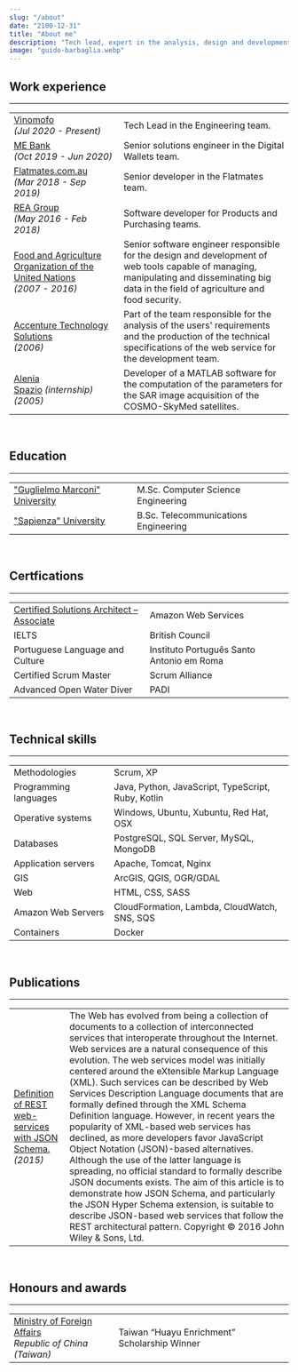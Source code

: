```yaml
---
slug: "/about"
date: "2100-12-31"
title: "About me"
description: "Tech lead, expert in the analysis, design and development of open source web-based information systems. Strong experience in Web 2.0 technologies for the management, manipulation and dissemination of statistical data and micro-data. Excellent problem solving skills, enjoy working as a team member as well as independently."
image: "guido-barbaglia.webp"
---
```


## Work experience

<hr>

<table class="table">
  <tbody>
    <tr>
      <td>
        <a href="https://vinomofo.com" target="blanq">
          Vinomofo
        </a>
        <br><i>(Jul 2020 - Present)</i>
      </td>
      <td>
        Tech Lead in the Engineering team.
      </td>
    </tr>
    <tr>
      <td>
        <a href="https://mebank.com.au" target="blanq">
          ME Bank
        </a>
        <br><i>(Oct 2019 - Jun 2020)</i>
      </td>
      <td>
        Senior solutions engineer in the Digital Wallets team.
      </td>
    </tr>
    <tr>
      <td>
        <a href="https://flatmates.com.au" target="blanq">
          Flatmates.com.au
        </a>
        <br><i>(Mar 2018 - Sep 2019)</i>
      </td>
      <td>
        Senior developer in the Flatmates team.
      </td>
    </tr>
    <tr>
      <td>
        <a href="https://rea-group.com" target="blanq">
          REA Group
        </a>
        <br><i>(May 2016 - Feb 2018)</i>
      </td>
      <td>
        Software developer for Products and Purchasing teams.
      </td>
    </tr>
    <tr>
      <td>
        <a href="https://www.fao.org" target="blanq">
          Food and Agriculture Organization of the United Nations
        </a>
        <br><i>(2007 - 2016)</i>
      </td>
      <td>
        Senior software engineer responsible for the design and development of web tools capable of managing, manipulating and disseminating big data in the field of agriculture and food security.
      </td>
    </tr>
    <tr>
      <td>
        <a href="http://www.accenture.com/" target="blanq">
          Accenture Technology Solutions
        </a>
        <br><i>(2006)</i>
      </td>
      <td>
        Part of the team responsible for the analysis of the users' requirements and the production of the technical specifications of the web service for the development team.
      </td>
    </tr>
    <tr>
      <td>
        <a href="https://www.thalesgroup.com/en/worldwide/space" target="blanq">
          Alenia Spazio</a><i>&nbsp;(internship)</i>
        <br><i>(2005)</i>
      </td>
      <td>
        Developer of a MATLAB software for the computation of the parameters for the SAR image acquisition of the COSMO-SkyMed satellites.
      </td>
    </tr>
  </tbody>
</table>

<br>

## Education

<hr>

<table class="table">
  <tbody>
    <tr>
      <td>
        <a href="http://www.gmuonline.org/" target="blanq">
          "Guglielmo Marconi" University
        </a>
      </td>
      <td>
        M.Sc. Computer Science Engineering
      </td>
    </tr>
    <tr>
      <td>
        <a href="http://en.uniroma1.it/" target="blanq">
          "Sapienza" University
        </a>
      </td>
      <td>
        B.Sc. Telecommunications Engineering
      </td>
    </tr>
  </tbody>
</table>

<br>

## Certfications

<hr>

<table class="table">
  <tbody>
    <tr>
      <td>
        <a href="https://www.credly.com/badges/9da388a1-344c-4dbb-bc0b-9db57e0c499b/public_url" target="blanq">
          Certified Solutions Architect – Associate
        </a>
      </td>
      <td>
        Amazon Web Services
      </td>
    </tr>
    <tr>
      <td>
        IELTS
      </td>
      <td>
        British Council
      </td>
    </tr>
    <tr>
      <td>
        Portuguese Language and Culture
      </td>
      <td>
        Instituto Português Santo Antonio em Roma
      </td>
    </tr>
    <tr>
      <td>
        Certified Scrum Master
      </td>
      <td>
        Scrum Alliance
      </td>
    </tr>
    <tr>
      <td>
        Advanced Open Water Diver
      </td>
      <td>
        PADI
      </td>
    </tr>
  </tbody>
</table>

<br>

## Technical skills

<hr>

<table class="table">
  <tbody>
    <tr>
      <td>Methodologies</td>
      <td>Scrum, XP</td>
    </tr>
    <tr>
      <td>Programming languages</td>
      <td>Java, Python, JavaScript, TypeScript, Ruby, Kotlin</td>
    </tr>
    <tr>
      <td>Operative systems</td>
      <td>Windows, Ubuntu, Xubuntu, Red Hat, OSX</td>
    </tr>
    <tr>
      <td>Databases</td>
      <td>PostgreSQL, SQL Server, MySQL, MongoDB</td>
    </tr>
    <tr>
      <td>Application servers</td>
      <td>Apache, Tomcat, Nginx</td>
    </tr>
    <tr>
      <td>GIS</td>
      <td>ArcGIS, QGIS, OGR/GDAL</td>
    </tr>
    <tr>
      <td>Web</td>
      <td>HTML, CSS, SASS</td>
    </tr>
    <tr>
      <td>Amazon Web Servers</td>
      <td>CloudFormation, Lambda, CloudWatch, SNS, SQS</td>
    </tr>
    <tr>
      <td>Containers</td>
      <td>Docker</td>
    </tr>
  </tbody>
</table>

<br>

## Publications

<hr>

<table class="table">
  <tbody>
    <tr>
      <td>
        <a href="http://onlinelibrary.wiley.com/doi/10.1002/spe.2466/abstract/" target="blanq">
          Definition of REST web-services with JSON Schema.
        </a>
        <br><i>(2015)</i>
      </td>
      <td>
        The Web has evolved from being a collection of documents to a collection of interconnected services that interoperate throughout the Internet. Web services are a natural consequence of this evolution. The web services model was initially centered around the eXtensible Markup Language (XML). Such services can be described by Web Services Description Language documents that are formally defined through the XML Schema Definition language. However, in recent years the popularity of XML-based web services has declined, as more developers favor JavaScript Object Notation (JSON)-based alternatives. Although the use of the latter language is spreading, no official standard to formally describe JSON documents exists. The aim of this article is to demonstrate how JSON Schema, and particularly the JSON Hyper Schema extension, is suitable to describe JSON-based web services that follow the REST architectural pattern. Copyright © 2016 John Wiley & Sons, Ltd.
      </td>
    </tr>
  </tbody>
</table>

<br>

## Honours and awards

<hr>

<table class="table">
  <tbody>
    <tr>
      <td>
        <a href="http://www.edutw.org/english/scholarships/" target="blanq">
          Ministry of Foreign Affairs
        </a>
        <br><i>Republic of China (Taiwan)</i>
      </td>
      <td>
        Taiwan “Huayu Enrichment” Scholarship Winner
      </td>
    </tr>
  </tbody>
</table>

<br>
